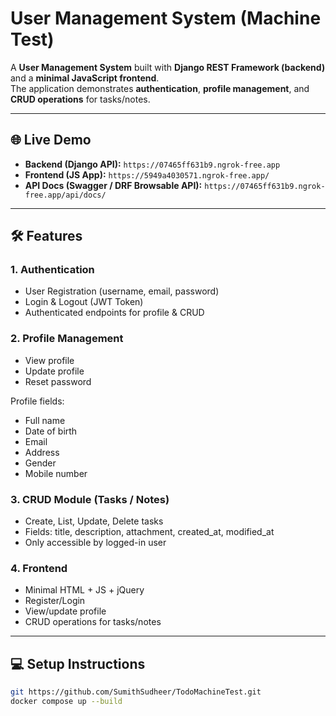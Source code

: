 # User Management System (Machine Test)

A **User Management System** built with **Django REST Framework (backend)** and a **minimal JavaScript frontend**.  
The application demonstrates **authentication**, **profile management**, and **CRUD operations** for tasks/notes.

---

## 🌐 Live Demo

- **Backend (Django API):** `https://07465ff631b9.ngrok-free.app`  
- **Frontend (JS App):** `https://5949a4030571.ngrok-free.app/`  
- **API Docs (Swagger / DRF Browsable API):** `https://07465ff631b9.ngrok-free.app/api/docs/`

---

## 🛠 Features

### 1. Authentication
- User Registration (username, email, password)
- Login & Logout (JWT Token)
- Authenticated endpoints for profile & CRUD

### 2. Profile Management
- View profile
- Update profile
- Reset password

Profile fields:
- Full name
- Date of birth
- Email
- Address
- Gender
- Mobile number

### 3. CRUD Module (Tasks / Notes)
- Create, List, Update, Delete tasks
- Fields: title, description, attachment, created_at, modified_at
- Only accessible by logged-in user

### 4. Frontend
- Minimal HTML + JS + jQuery
- Register/Login
- View/update profile
- CRUD operations for tasks/notes

---

## 💻 Setup Instructions


```bash
git https://github.com/SumithSudheer/TodoMachineTest.git
docker compose up --build
```
